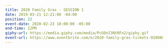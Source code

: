 ```yaml
---
title: 2020 Family Gras - SESSION 1
date: 2019-03-21 12:21:00 -04:00
position: 22
event-date: 2020-02-23 10:00:00 -05:00
end-time: 12PM
giphy-url: https://media.giphy.com/media/PcGOnI3NtRFn2/giphy.gif
event-url: https://www.eventbrite.com/e/2020-family-gras-tickets-92098871203
---
```


